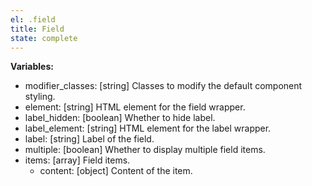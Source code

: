 ```yaml
---
el: .field
title: Field
state: complete
---
```


__Variables:__
* modifier_classes: [string] Classes to modify the default component styling.
* element: [string] HTML element for the field wrapper.
* label_hidden: [boolean] Whether to hide label.
* label_element: [string] HTML element for the label wrapper.
* label: [string] Label of the field.
* multiple: [boolean] Whether to display multiple field items.
* items: [array] Field items.
  * content: [object] Content of the item.
